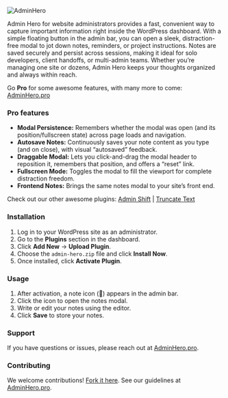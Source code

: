 ![AdminHero](https://adminhero.pro/wp-content/uploads/2025/05/site-logo-03.webp)

Admin Hero for website administrators provides a fast, convenient way to capture important information right inside the WordPress dashboard. With a simple floating button in the admin bar, you can open a sleek, distraction-free modal to jot down notes, reminders, or project instructions. Notes are saved securely and persist across sessions, making it ideal for solo developers, client handoffs, or multi-admin teams. Whether you’re managing one site or dozens, Admin Hero keeps your thoughts organized and always within reach.

Go **Pro** for some awesome features, with many more to come: [AdminHero.pro](https://adminhero.pro)

### Pro features
- **Modal Persistence:** Remembers whether the modal was open (and its position/fullscreen state) across page loads and navigation.
- **Autosave Notes:** Continuously saves your note content as you type (and on close), with visual “autosaved” feedback.
- **Draggable Modal:** Lets you click-and-drag the modal header to reposition it, remembers that position, and offers a “reset” link.
- **Fullscreen Mode:** Toggles the modal to fill the viewport for complete distraction freedom.
- **Frontend Notes:** Brings the same notes modal to your site’s front end.

Check out our other awesome plugins: [Admin Shift](https://wordpress.org/plugins/admin-shift) | [Truncate Text](https://wordpress.org/plugins/truncate-text)

### Installation
1. Log in to your WordPress site as an administrator.  
2. Go to the **Plugins** section in the dashboard.  
3. Click **Add New** → **Upload Plugin**.  
4. Choose the `admin-hero.zip` file and click **Install Now**.  
5. Once installed, click **Activate Plugin**.

### Usage
1. After activation, a note icon (📝) appears in the admin bar.  
2. Click the icon to open the notes modal.  
3. Write or edit your notes using the editor.  
4. Click **Save** to store your notes.

### Support
If you have questions or issues, please reach out at [AdminHero.pro](https://adminhero.pro).

### Contributing
We welcome contributions! [Fork it here](https://github.com/chisleynate/admin-hero). See our guidelines at [AdminHero.pro](https://adminhero.pro).
